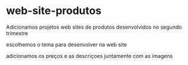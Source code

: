 # web-site-produtos

Adicionamos projetos web sites de produtos desenvolvidos no segundo trimestre

escolhemos o tema para desenvolver na web site

adicionamos os preços e as descriçoes juntamente com as imagens 